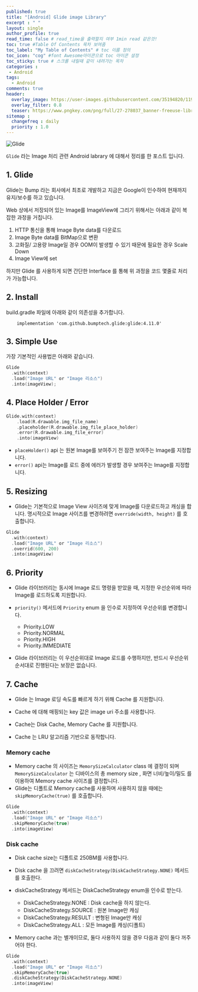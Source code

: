 ```yaml
---
published: true
title: "[Android] Glide image Library"	
excerpt : " "	
layout: single	
author_profile: true	
read_time: false # read_time을 출력할지 여부 1min read 같은것!	
toc: true #Table Of Contents 목차 보여줌	
toc_label: "My Table of Contents" # toc 이름 정의	
toc_icon: "cog" #font Awesome아이콘으로 toc 아이콘 설정	
toc_sticky: true # 스크롤 내릴때 같이 내려가는 목차	
categories :	
 - Android	
tags: 	
  - Android	
comments: true	
header:
  overlay_image: https://user-images.githubusercontent.com/35194820/119770376-18f76c80-bef7-11eb-8b3e-abca9300d1c1.gif
  overlay_filter: 0.8
  teaser: https://www.pngkey.com/png/full/27-278037_banner-freeuse-library-android-transparent-app-android-development.png
sitemap :	
  changefreq : daily	
  priority : 1.0	
---
```



![Glide](https://miro.medium.com/max/700/1*f82fDTCyMUyRTePMC3xuCQ.png)

`Glide` 라는 Image 처리 관련 Android labrary 에 대해서 정리를 한 포스트 입니다.

## 1. Glide

Glide는 Bump 라는 회사에서 최초로 개발하고 지금은 Google이 인수하여 현재까지 유지/보수를 하고 있습니다.
  
Web 상에서 저장되어 있는 Image를 ImageView에 그리기 위해서는 아래과 같이 복잡한 과정을 거칩니다.

  1. HTTP 통신을 통해 Image Byte data를 다운로드
  2. Image Byte data를 BitMap으로 변환
  3. 고화질/ 고용량 Image일 경우 OOM이 발생할 수 있기 때문에 필요한 경우 Scale Down
  4. Image View에 set
  
하지만 Glide 를 사용하게 되면 간단한 Interface 를 통해 위 과정을 코드 몇줄로 처리가 가능합니다.

## 2. Install

build.gradle 파일에 아래와 같이 의존성을 추가합니다.

~~~gradele
    implementation 'com.github.bumptech.glide:glide:4.11.0'
~~~

## 3. Simple Use

가장 기본적인 사용법은 아래와 같습니다.

~~~kotlin
Glide
  .with(context)
  .load("Image URL" or "Image 리소스")
  .into(imageView);
~~~

## 4. Place Holder / Error

~~~kotlin
Glide.with(context)
    .load(R.drawable.img_file_name)
    .placeholder(R.drawable.img_file_place_holder)
    .error(R.drawable.img_file_error)
    .into(imageView)
~~~

- `placeHolder()` api 는 원본 Image를 보여주기 전 잠깐 보여주는 Image를 지정합니다.
- `error()` api는 Image를 로드 중에 에러가 발생할 경우 보여주는 Image를 지정합니다.

## 5. Resizing

- Glide는 기본적으로 Image View 사이즈에 맞게 Image를 다운로드하고 캐싱을 합니다. 명시적으로 Image 사이즈를 변경하려면 `override(width, height)` 를 호출합니다.

~~~kotlin
Glide
  .with(context)
  .load("Image URL" or "Image 리소스")
  .overrid(600, 200)
  .into(imageView)
~~~

## 6. Priority

- Glide 라이브러리는 동시에 Image 로드 명령을 받았을 때, 지정한 우선순위에 따라 Image를 로드하도록 지원합니다.

- `priority()` 메서드에 `Priority` enum 을 인수로 지정하여 우선순위를 변경합니다.
  - Priority.LOW
  - Priority.NORMAL
  - Priority.HIGH
  - Priority.IMMEDIATE

- Glide 라이브러리는 이 우선순위대로 Image 로드를 수행하지만, 반드시 우선순위 순서대로 진행된다는 보장은 없습니다.

## 7. Cache

- Glide 는 Image 로딩 속도를 빠르게 하기 위해 Cache 를 지원합니다.

- Cache 에 대해 매핑되는 key 값은 image uri 주소를 사용합니다.

- Cache는 Disk Cache, Memory Cache 를 지원합니다.

- Cache 는 LRU 알고리즘 기반으로 동작합니다.

### Memory cache

- Memory cache 의 사이즈는 `MemorySizeCalculator` class 에 결정이 되며 `MemorySizeCalculator` 는 디바이스의 총 memory size , 화면 너비/높이/밀도 를 이용하여 Memory cache 사이즈를 결정합니다.
- Glide는 디폴트로 Memory cache를 사용하며 사용하지 않을 때에는 `skipMemoryCache(true)` 를 호출합니다.

~~~kotlin
Glide
  .with(context)
  .load("Image URL" or "Image 리소스")
  .skipMemoryCache(true)
  .into(imageView)
~~~

### Disk cache

- Disk cache size는 디폴트로 250BM를 사용합니다.

- Disk cache 을 끄려면 `diskCacheStrategy(DiskCacheStrategy.NONE)` 메서드를 호출한다.

- diskCacheStrategy 메서드는 DiskCacheStrategy enum을 인수로 받는다.
  - DiskCacheStrategy.NONE : Disk cache을 하지 않는다.
  - DiskCacheStrategy.SOURCE : 원본 Image만 캐싱
  - DiskCacheStrategy.RESULT : 변형된 Image만 캐싱
  - DiskCacheStrategy.ALL : 모든 Image를 캐싱(디폴트)

- Memory cache 과는 별개이므로, 둘다 사용하지 않을 경우 다음과 같이 둘다 꺼주어야 한다.

~~~kotlin
Glide
  .with(context)
  .load("Image URL" or "Image 리소스")
  .skipMemoryCache(true)
  .diskCacheStrategy(DiskCacheStrategy.NONE)
  .into(imageView)
~~~
